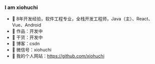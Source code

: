 ### I am xiohuchi

- :dog: 8年开发经验，软件工程专业，全栈开发工程师，Java（主）、React、Vue、Android
- :bus: 作品：开发中
- :seedling: 干货：开发中
- :pencil: 博客：csdn
- :love_letter: 微信号：xiohuchi
- :feet: 我的个人网站：[](https://github.com/xiohuchi)https://github.com/xiohuchi
